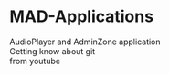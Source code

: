 # MAD-Applications
AudioPlayer and AdminZone application
<br>
Getting know about git
<br>
from youtube
